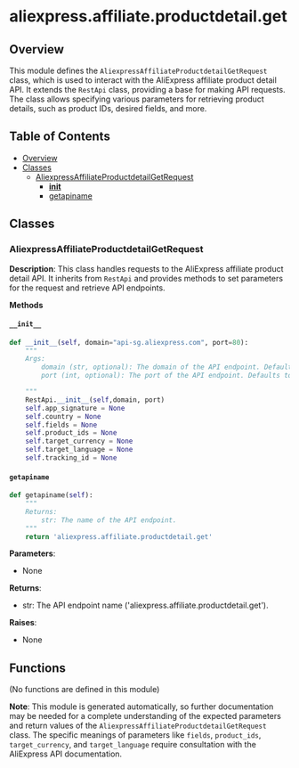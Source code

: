 # aliexpress.affiliate.productdetail.get

## Overview

This module defines the `AliexpressAffiliateProductdetailGetRequest` class, which is used to interact with the AliExpress affiliate product detail API. It extends the `RestApi` class, providing a base for making API requests.  The class allows specifying various parameters for retrieving product details, such as product IDs, desired fields, and more.


## Table of Contents

* [Overview](#overview)
* [Classes](#classes)
    * [AliexpressAffiliateProductdetailGetRequest](#aliexpressaffiliateproductdetailgetrequest)
        * [__init__](#__init__)
        * [getapiname](#getapiname)


## Classes

### AliexpressAffiliateProductdetailGetRequest

**Description**: This class handles requests to the AliExpress affiliate product detail API. It inherits from `RestApi` and provides methods to set parameters for the request and retrieve API endpoints.

**Methods**

#### `__init__`

```python
def __init__(self, domain="api-sg.aliexpress.com", port=80):
    """
    Args:
        domain (str, optional): The domain of the API endpoint. Defaults to "api-sg.aliexpress.com".
        port (int, optional): The port of the API endpoint. Defaults to 80.

    """
    RestApi.__init__(self,domain, port)
    self.app_signature = None
    self.country = None
    self.fields = None
    self.product_ids = None
    self.target_currency = None
    self.target_language = None
    self.tracking_id = None
```

#### `getapiname`

```python
def getapiname(self):
    """
    Returns:
        str: The name of the API endpoint.
    """
    return 'aliexpress.affiliate.productdetail.get'
```

**Parameters**:

* None

**Returns**:
  * str: The API endpoint name ('aliexpress.affiliate.productdetail.get').


**Raises**:
* None


## Functions

(No functions are defined in this module)


**Note**: This module is generated automatically, so further documentation may be needed for a complete understanding of the expected parameters and return values of the `AliexpressAffiliateProductdetailGetRequest` class.  The specific meanings of parameters like `fields`, `product_ids`, `target_currency`, and `target_language` require consultation with the AliExpress API documentation.